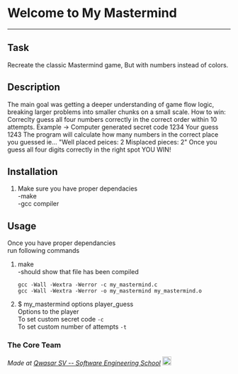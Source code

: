 # Welcome to My Mastermind
***

## Task
Recreate the classic Mastermind game, But with numbers instead of colors.

## Description
The main goal was getting a deeper understanding of game flow logic, breaking larger problems into smaller chunks on
a small scale.
How to win:
Correclty guess all four numbers correctly in the correct order within 10 attempts.
Example -> Computer generated secret code 1234
Your guess 1243
The program will calculate how many numbers in the correct place you guessed ie... "Well placed peices: 2 Misplaced pieces: 2"
Once you guess all four digits correctly in the right spot YOU WIN!


## Installation
1. Make sure you have proper dependacies<br>
    -make<br>
    -gcc compiler<br>

## Usage
Once you have proper dependancies<br> 
run following commands<br>
1. make <br>
    -should show that file has been compiled
    ```
    gcc -Wall -Wextra -Werror -c my_mastermind.c 
    gcc -Wall -Wextra -Werror -o my_mastermind my_mastermind.o
    ```
2.  $ my_mastermind options player_guess<br>
    Options to the player <br>
    To set custom secret code `-c` <br>
    To set custom number of attempts `-t`<br>

### The Core Team


<span><i>Made at <a href="https://qwasar.io">Qwasar SV -- Software Engineering School</a></i></span>
<span><img alt="Qwasar SV -- Software Engineering School's Logo" src="https://storage.googleapis.com/qwasar-public/qwasar-logo_50x50.png" width='20px'></span>